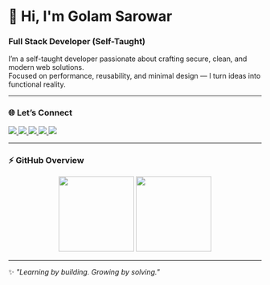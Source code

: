 # 👋 Hi, I'm Golam Sarowar  
### Full Stack Developer (Self-Taught)

I’m a self-taught developer passionate about crafting secure, clean, and modern web solutions.  
Focused on performance, reusability, and minimal design — I turn ideas into functional reality.  

---

### 🌐 Let’s Connect  
<p align="left">
  <a href="https://linkedin.com/in/golamsarowar" target="_blank">
    <img src="https://img.shields.io/badge/LinkedIn-0077B5?style=for-the-badge&logo=linkedin&logoColor=white"/>
  </a>
  <a href="https://github.com/golamsarowar" target="_blank">
    <img src="https://img.shields.io/badge/GitHub-171515?style=for-the-badge&logo=github&logoColor=white"/>
  </a>
  <a href="mailto:golamsarowar@example.com">
    <img src="https://img.shields.io/badge/Email-D14836?style=for-the-badge&logo=gmail&logoColor=white"/>
  </a>
  <a href="https://twitter.com/" target="_blank">
    <img src="https://img.shields.io/badge/Twitter-1DA1F2?style=for-the-badge&logo=x&logoColor=white"/>
  </a>
  <a href="https://facebook.com/" target="_blank">
    <img src="https://img.shields.io/badge/Facebook-1877F2?style=for-the-badge&logo=facebook&logoColor=white"/>
  </a>
</p>

---

### ⚡ GitHub Overview  
<p align="center">
  <img src="https://github-readme-stats.vercel.app/api?username=iamgolam&show_icons=true&theme=tokyonight" height="150" />

  <img src="https://github-readme-stats.vercel.app/api/top-langs/?username=iamgolam&layout=compact&theme=tokyonight" height="150" />
</p>

---

✨ _"Learning by building. Growing by solving."_
